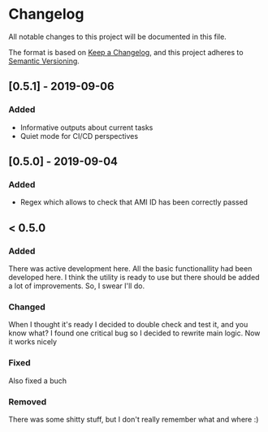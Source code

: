 # Changelog
All notable changes to this project will be documented in this file.

The format is based on [Keep a Changelog](https://keepachangelog.com/en/1.0.0/),
and this project adheres to [Semantic Versioning](https://semver.org/spec/v2.0.0.html).

## [0.5.1] - 2019-09-06
### Added
- Informative outputs about current tasks
- Quiet mode for CI/CD perspectives

## [0.5.0] - 2019-09-04
### Added
- Regex which allows to check that AMI ID has been correctly passed

## < 0.5.0 
### Added
There was active development here. All the basic functionallity had been developed here.
I think the utility is ready to use but there should be added a lot of improvements. So, I swear I'll do. 
### Changed
When I thought it's ready I decided to double check and test it, and you know what? I found one critical bug so I decided to rewrite main logic. Now it works nicely
### Fixed
Also fixed a buch
### Removed
There was some shitty stuff, but I don't really remember what and where :)